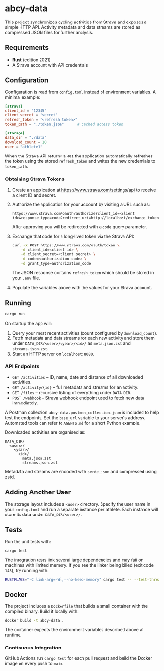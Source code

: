 # abcy-data

This project synchronizes cycling activities from Strava and exposes a simple HTTP API.  Activity metadata and data streams are stored as compressed JSON files for further analysis.

## Requirements

- **Rust** (edition 2021)
- A Strava account with API credentials

## Configuration

Configuration is read from `config.toml` instead of environment variables. A minimal example:

```toml
[strava]
client_id = "12345"
client_secret = "secret"
refresh_token = "<refresh token>"
token_path = "./token.json"      # cached access token

[storage]
data_dir = "./data"
download_count = 10
user = "athlete1"
```

When the Strava API returns a `401` the application automatically refreshes the
token using the stored `refresh_token` and writes the new credentials to
`token_path`.

### Obtaining Strava Tokens

1. Create an application at <https://www.strava.com/settings/api> to receive a client ID and secret.
2. Authorize the application for your account by visiting a URL such as:

   ```text
   https://www.strava.com/oauth/authorize?client_id=<client id>&response_type=code&redirect_uri=http://localhost/exchange_token&approval_prompt=force&scope=activity:read_all
   ```

   After approving you will be redirected with a `code` query parameter.
3. Exchange that code for a long‑lived token via the Strava API:

   ```bash
   curl -X POST https://www.strava.com/oauth/token \
       -d client_id=<client id> \
       -d client_secret=<client secret> \
       -d code=<authorization code> \
       -d grant_type=authorization_code
   ```

   The JSON response contains `refresh_token` which should be stored in your `.env` file.
4. Populate the variables above with the values for your Strava account.

## Running

```bash
cargo run
```

On startup the app will:

1. Query your most recent activities (count configured by `download_count`).
2. Fetch metadata and data streams for each new activity and store them under
   `DATA_DIR/<user>/<year>/<id>/` as `meta.json.zst` and `streams.json.zst`.
3. Start an HTTP server on `localhost:8080`.

### API Endpoints

- `GET /activities` – ID, name, date and distance of all downloaded activities.
- `GET /activity/{id}` – full metadata and streams for an activity.
- `GET /files` – recursive listing of everything under `DATA_DIR`.
- `POST /webhook` – Strava webhook endpoint used to fetch new data immediately.

A Postman collection `abcy-data.postman_collection.json` is included to help
test the endpoints. Set the `base_url` variable to your server's address.
Automated tools can refer to `AGENTS.md` for a short Python example.

Downloaded activities are organised as:

```
DATA_DIR/
  <user>/
    <year>/
      <id>/
        meta.json.zst
        streams.json.zst
```

Metadata and streams are encoded with `serde_json` and compressed using zstd.

## Adding Another User

The storage layout includes a `<user>` directory.  Specify the user name in your
`config.toml` and run a separate instance per athlete.  Each instance will store
its data under `DATA_DIR/<user>/`.

## Tests

Run the unit tests with:

```bash
cargo test
```

The integration tests link several large dependencies and may fail on machines
with limited memory. If you see the linker being killed (exit code `143`), try
running with:

```bash
RUSTFLAGS="-C link-arg=-Wl,--no-keep-memory" cargo test -- --test-threads=1
```

## Docker

The project includes a `Dockerfile` that builds a small container with the compiled binary. Build it locally with:

```bash
docker build -t abcy-data .
```

The container expects the environment variables described above at runtime.

### Continuous Integration

GitHub Actions run `cargo test` for each pull request and build the Docker image on every push to `main`.

